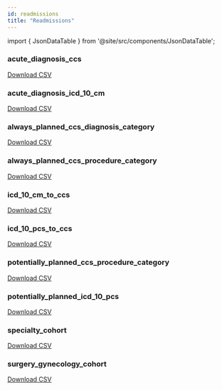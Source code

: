 ```yaml
---
id: readmissions
title: "Readmissions"
---
```


import { JsonDataTable } from '@site/src/components/JsonDataTable';

### acute_diagnosis_ccs

<JsonDataTable  jsonPath="nodes.seed\.the_tuva_project\.readmissions__acute_diagnosis_ccs.columns" />

<a href="https://tuva-public-resources.s3.amazonaws.com/versioned_value_sets/latest/acute_diagnosis_ccs.csv_0_0_0.csv.gz">Download CSV</a>

### acute_diagnosis_icd_10_cm

<JsonDataTable  jsonPath="nodes.seed\.the_tuva_project\.readmissions__acute_diagnosis_icd_10_cm.columns" />

<a href="https://tuva-public-resources.s3.amazonaws.com/versioned_value_sets/latest/acute_diagnosis_icd_10_cm.csv_0_0_0.csv.gz">Download CSV</a>

### always_planned_ccs_diagnosis_category

<JsonDataTable  jsonPath="nodes.seed\.the_tuva_project\.readmissions__always_planned_ccs_diagnosis_category.columns" />

<a href="https://tuva-public-resources.s3.amazonaws.com/versioned_value_sets/latest/always_planned_ccs_diagnosis_category.csv_0_0_0.csv.gz">Download CSV</a>

### always_planned_ccs_procedure_category

<JsonDataTable  jsonPath="nodes.seed\.the_tuva_project\.readmissions__always_planned_ccs_procedure_category.columns" />

<a href="https://tuva-public-resources.s3.amazonaws.com/versioned_value_sets/latest/always_planned_ccs_procedure_category.csv_0_0_0.csv.gz">Download CSV</a>

### icd_10_cm_to_ccs

<JsonDataTable  jsonPath="nodes.seed\.the_tuva_project\.readmissions__icd_10_cm_to_ccs.columns" />

<a href="https://tuva-public-resources.s3.amazonaws.com/versioned_value_sets/latest/icd_10_cm_to_ccs.csv_0_0_0.csv.gz">Download CSV</a>

### icd_10_pcs_to_ccs

<JsonDataTable  jsonPath="nodes.seed\.the_tuva_project\.readmissions__icd_10_pcs_to_ccs.columns" />

<a href="https://tuva-public-resources.s3.amazonaws.com/versioned_value_sets/latest/icd_10_pcs_to_ccs.csv_0_0_0.csv.gz">Download CSV</a>

### potentially_planned_ccs_procedure_category

<JsonDataTable  jsonPath="nodes.seed\.the_tuva_project\.readmissions__potentially_planned_ccs_procedure_category.columns" />

<a href="https://tuva-public-resources.s3.amazonaws.com/versioned_value_sets/latest/potentially_planned_ccs_procedure_category.csv_0_0_0.csv.gz">Download CSV</a>

### potentially_planned_icd_10_pcs

<JsonDataTable  jsonPath="nodes.seed\.the_tuva_project\.readmissions__potentially_planned_icd_10_pcs.columns" />

<a href="https://tuva-public-resources.s3.amazonaws.com/versioned_value_sets/latest/potentially_planned_icd_10_pcs.csv_0_0_0.csv.gz">Download CSV</a>

### specialty_cohort

<JsonDataTable  jsonPath="nodes.seed\.the_tuva_project\.readmissions__specialty_cohort.columns" />

<a href="https://tuva-public-resources.s3.amazonaws.com/versioned_value_sets/latest/specialty_cohort.csv_0_0_0.csv.gz">Download CSV</a>

### surgery_gynecology_cohort

<JsonDataTable  jsonPath="nodes.seed\.the_tuva_project\.readmissions__surgery_gynecology_cohort.columns" />

<a href="https://tuva-public-resources.s3.amazonaws.com/versioned_value_sets/latest/surgery_gynecology_cohort.csv_0_0_0.csv.gz">Download CSV</a>
